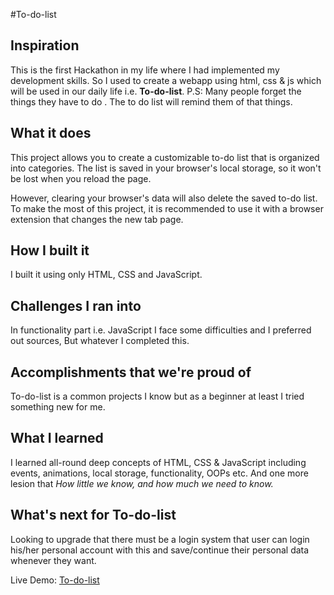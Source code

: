 #To-do-list

## Inspiration
This is the first Hackathon in my life where I had implemented my development skills. 
So I used to create a webapp using html, css & js which will be used in our daily life i.e. **To-do-list**.
P.S: Many people forget the things they have to do . The to do list will remind them of that things.
## What it does
This project allows you to create a customizable to-do list that is organized into categories. The list is saved in your browser's local storage, so it won't be lost when you reload the page.

However, clearing your browser's data will also delete the saved to-do list. To make the most of this project, it is recommended to use it with a browser extension that changes the new tab page.
## How I built it
I built it using only HTML, CSS and JavaScript.
## Challenges I ran into
In functionality part i.e. JavaScript I face some difficulties and I preferred out sources, But whatever I completed this.
## Accomplishments that we're proud of
To-do-list  is a common projects I know but as a beginner at least I tried something new for me.
## What I learned
I learned all-round deep concepts of HTML, CSS & JavaScript including events, animations, local storage, functionality, OOPs etc. 
And one more lesion that _How little we know, and how much we need to know._
## What's next for To-do-list
Looking to upgrade that there must be a login system that user can login his/her personal account with this and save/continue their personal data whenever they want.

Live Demo: [To-do-list](https://customizetodolist.netlify.app)
